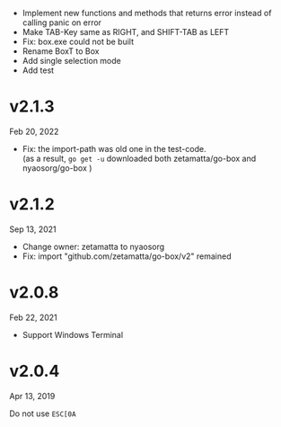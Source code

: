 - Implement new functions and methods that returns error instead of calling panic on error
- Make TAB-Key same as RIGHT, and SHIFT-TAB as LEFT
- Fix: box.exe could not be built
- Rename BoxT to Box
- Add single selection mode
- Add test

v2.1.3
=======
Feb 20, 2022

- Fix: the import-path was old one in the test-code.  
  (as a result, `go get -u` downloaded both zetamatta/go-box and nyaosorg/go-box )

v2.1.2
=======
Sep 13, 2021

- Change owner: zetamatta to nyaosorg
- Fix: import "github.com/zetamatta/go-box/v2" remained

v2.0.8
=======
Feb 22, 2021

- Support Windows Terminal

v2.0.4
=======
Apr 13, 2019

Do not use `ESC[0A`
